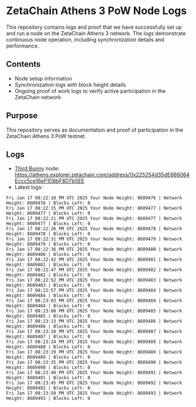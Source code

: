 # ZetaChain Athens 3 PoW Node Logs
This repository contains logs and proof that we have successfully set up and run a node on the ZetaChain Athens 3 network. The logs demonstrate continuous node operation, including synchronization details and performance.

## Contents
- Node setup information
- Synchronization logs with block height details
- Ongoing proof of work logs to verify active participation in the ZetaChain network

## Purpose
This repository serves as documentation and proof of participation in the ZetaChain Athens 3 PoW testnet.

## Logs

- [Third Bunny](https://thirdbunny.xyz/) node: https://athens.explorer.zetachain.com/address/0x225254d35dE666064Eccc5ce16eF1D8bF8D7b5EE
- Latest logs:
```
Fri Jan 17 08:22:10 PM UTC 2025 Your Node Height: 8609476 | Network Height: 8609476 | Blocks Left: 0
Fri Jan 17 08:22:15 PM UTC 2025 Your Node Height: 8609477 | Network Height: 8609477 | Blocks Left: 0
Fri Jan 17 08:22:21 PM UTC 2025 Your Node Height: 8609477 | Network Height: 8609477 | Blocks Left: 0
Fri Jan 17 08:22:26 PM UTC 2025 Your Node Height: 8609478 | Network Height: 8609478 | Blocks Left: 0
Fri Jan 17 08:22:31 PM UTC 2025 Your Node Height: 8609479 | Network Height: 8609479 | Blocks Left: 0
Fri Jan 17 08:22:36 PM UTC 2025 Your Node Height: 8609480 | Network Height: 8609480 | Blocks Left: 0
Fri Jan 17 08:22:42 PM UTC 2025 Your Node Height: 8609481 | Network Height: 8609481 | Blocks Left: 0
Fri Jan 17 08:22:47 PM UTC 2025 Your Node Height: 8609482 | Network Height: 8609482 | Blocks Left: 0
Fri Jan 17 08:22:52 PM UTC 2025 Your Node Height: 8609483 | Network Height: 8609483 | Blocks Left: 0
Fri Jan 17 08:22:57 PM UTC 2025 Your Node Height: 8609484 | Network Height: 8609484 | Blocks Left: 0
Fri Jan 17 08:23:03 PM UTC 2025 Your Node Height: 8609484 | Network Height: 8609484 | Blocks Left: 0
Fri Jan 17 08:23:08 PM UTC 2025 Your Node Height: 8609485 | Network Height: 8609485 | Blocks Left: 0
Fri Jan 17 08:23:13 PM UTC 2025 Your Node Height: 8609486 | Network Height: 8609486 | Blocks Left: 0
Fri Jan 17 08:23:18 PM UTC 2025 Your Node Height: 8609487 | Network Height: 8609487 | Blocks Left: 0
Fri Jan 17 08:23:24 PM UTC 2025 Your Node Height: 8609488 | Network Height: 8609488 | Blocks Left: 0
Fri Jan 17 08:23:29 PM UTC 2025 Your Node Height: 8609489 | Network Height: 8609489 | Blocks Left: 0
Fri Jan 17 08:23:35 PM UTC 2025 Your Node Height: 8609490 | Network Height: 8609490 | Blocks Left: 0
Fri Jan 17 08:23:40 PM UTC 2025 Your Node Height: 8609491 | Network Height: 8609491 | Blocks Left: 0
Fri Jan 17 08:23:45 PM UTC 2025 Your Node Height: 8609492 | Network Height: 8609492 | Blocks Left: 0
Fri Jan 17 08:23:50 PM UTC 2025 Your Node Height: 8609493 | Network Height: 8609493 | Blocks Left: 0
```
